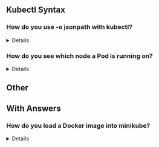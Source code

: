 
## Kubectl Syntax

### How do you use -o jsonpath with kubectl?

<details>

#### Using -o jsonpath in Kubernetes:
1. Basic syntax:
   ```bash
   kubectl get <resource> -o jsonpath='{.path.to.field}'
   ```

2. Common use cases:
   - Get specific field:
     ```bash
     kubectl get pods <pod-name> -o jsonpath='{.status.podIP}'
     ```
   - List all container images:
     ```bash
     kubectl get pods -o jsonpath='{.items[*].spec.containers[*].image}'
     ```

3. Advanced features:
   - Range: `{range .items[*]}{.metadata.name}{"\n"}{end}`
   - Conditionals: `{.items[?(@.status.phase=="Running")].metadata.name}`
   - Multiple fields: `{.metadata.name}{"\t"}{.status.podIP}{"\n"}`

4. Example: Node IPs
   ```bash
   kubectl get nodes -o jsonpath='{.items[*].status.addresses[?(@.type=="InternalIP")].address}'
   ```
</details>

### How do you see which node a Pod is running on? 

<details>

To get the specific node a Pod is running on, you can use:
```
kubectl get pod backend-dev-6d59475fdb-9h4jn -o jsonpath='{.spec.nodeName}'
```

</details>


## Other
## With Answers

### How do you load a Docker image into minikube?
<details>

```
minikube image load my-dags:0.0.1
```
</details>